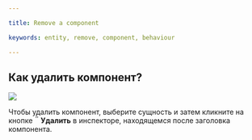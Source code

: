 ---
title: Remove a component
keywords: entity, remove, component, behaviour
---

## Как удалить компонент?

<img src="https://s3-eu-west-1.amazonaws.com/static.playcanvas.com/instructions/remove_component.jpg" />

Чтобы удалить компонент, выберите сущность и затем кликните на кнопке **<span class="font-icon">&#57636;</span> Удалить** в инспекторе, находящемся после заголовка компонента.

